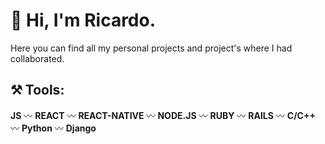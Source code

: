 # 👋 Hi, I'm Ricardo.
Here you can find all my personal projects and project's where I had collaborated.
## ⚒ Tools:
**JS** 〰 **REACT** 〰 **REACT-NATIVE** 〰 **NODE.JS** 〰 **RUBY** 〰 **RAILS** 〰 **C/C++** 〰 **Python** 〰 **Django**
